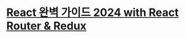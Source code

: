 # [React 완벽 가이드 2024 with React Router & Redux](https://www.udemy.com/course/best-react/?couponCode=LEADERSALE24A)
